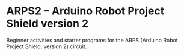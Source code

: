 # ARPS2 – Arduino Robot Project Shield version 2

Beginner activities and starter programs for the ARPS (Arduino Robot Project Shield, version 2) circuit.
